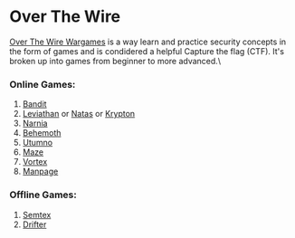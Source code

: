 # Over The Wire

[Over The Wire Wargames](https://overthewire.org/wargames/) is a way learn and practice security concepts in the form of games and is condidered a helpful Capture the flag (CTF). It's broken up into games from beginner to more advanced.\


### Online Games:

1. [Bandit](bandit.md)
2. [Leviathan](leviathan.md) or [Natas](natas.md) or [Krypton](krypton.md)
3. [Narnia](narnia.md)
4. [Behemoth](behemoth.md)
5. [Utumno](utumno.md)
6. [Maze](maze.md)
7. [Vortex](vortex.md)
8. [Manpage](manpage.md)

### Offline Games:

1. [Semtex](semtex.md)
2. [Drifter](drifter.md)
